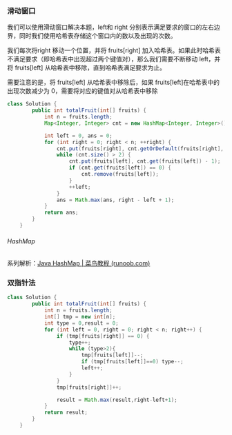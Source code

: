 ### 滑动窗口

我们可以使用滑动窗口解决本题，left和 right 分别表示满足要求的窗口的左右边界，同时我们使用哈希表存储这个窗口内的数以及出现的次数。

我们每次将right 移动一个位置，并将 fruits[right] 加入哈希表。如果此时哈希表不满足要求（即哈希表中出现超过两个键值对），那么我们需要不断移动 left，并将 fruits[left] 从哈希表中移除，直到哈希表满足要求为止。

需要注意的是，将 fruits[left] 从哈希表中移除后，如果 fruits[left]在哈希表中的出现次数减少为 0，需要将对应的键值对从哈希表中移除



```java
class Solution {
        public int totalFruit(int[] fruits) {
            int n = fruits.length;
            Map<Integer, Integer> cnt = new HashMap<Integer, Integer>();

            int left = 0, ans = 0;
            for (int right = 0; right < n; ++right) {
                cnt.put(fruits[right], cnt.getOrDefault(fruits[right], 0) + 1);
                while (cnt.size() > 2) {
                    cnt.put(fruits[left], cnt.get(fruits[left]) - 1);
                    if (cnt.get(fruits[left]) == 0) {
                        cnt.remove(fruits[left]);
                    }
                    ++left;
                }
                ans = Math.max(ans, right - left + 1);
            }
            return ans;
        }
    }
```

###### HashMap

系列解析：[Java HashMap | 菜鸟教程 (runoob.com)](https://www.runoob.com/java/java-hashmap.html)



### 双指针法

```java
class Solution {
        public int totalFruit(int[] fruits) {
            int n = fruits.length;
            int[] tmp = new int[n];
            int type = 0,result = 0;
            for (int left = 0, right = 0; right < n; right++) {
                if (tmp[fruits[right]] == 0) {
                    type++;
                    while (type>2){
                        tmp[fruits[left]]--;
                        if (tmp[fruits[left]]==0) type--;
                        left++;
                    }
                }
                tmp[fruits[right]]++;

                result = Math.max(result,right-left+1);
            }
            return result;
        }
    }
```

